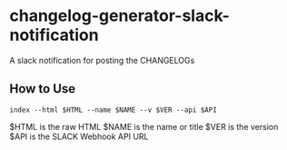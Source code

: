 # changelog-generator-slack-notification
A slack notification for posting the CHANGELOGs


## How to Use

`index --html $HTML --name $NAME --v $VER --api $API`

$HTML is the raw HTML 
$NAME is the name or title 
$VER is the version
$API is the SLACK Webhook API URL